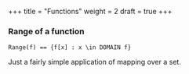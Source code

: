 +++
title = "Functions"
weight = 2
draft = true
+++

### Range of a function

```
Range(f) == {f[x] : x \in DOMAIN f}
```

Just a fairly simple application of mapping over a set.
